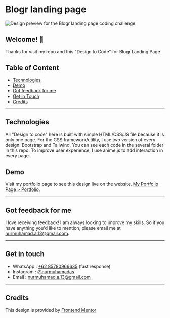 # Blogr landing page

![Design preview for the Blogr landing page coding challenge](./design/desktop-preview.jpg)

## Welcome! 👋

Thanks for visit my repo and this "Design to Code" for Blogr Landing Page

## Table of Content
* [Technologies](#technologies)
* [Demo](#demo)
* [Got feedback for me](#got-feedback-for-me)
* [Get in Touch](#get-in-touch)
* [Credits](#credits)

---

## Technologies
All "Design to code" here is built with simple HTML/CSS/JS file because it is only one page. For the CSS framework/utility, I use two version of every design: Bootstrap and Tailwind. You can see each code in the several folder in this repo. To improve user experience, I use anime.js to add interaction in every page.

## Demo
Visit my portfolio page to see this design live on the website. [My Portfolio Page > Portfolio](https://nurmuhamadas.me/portfolio/design-to-code/).

---

## Got feedback for me

I love receiving feedback! I am always looking to improve my skills. So if you have anything you'd like to mention, please email me at [nurmuhamad.a.13@gmail.com](mailto:nurmuhamad.a.13@gmail.com).

---

## Get in touch

- WhatsApp : [+62 85780966635](https://wa.me/6285655350504) (fast response)
- Instagram : [@nurmuhamadas](https://instagram.com/nurmuhamadas)
- Email : [nurmuhamad.a.13@gmail.com](mailto:nurmuhamad.a.13@gmail.com)

---

## Credits
This design is provided by [Frontend Mentor](https://www.frontendmentor.io)